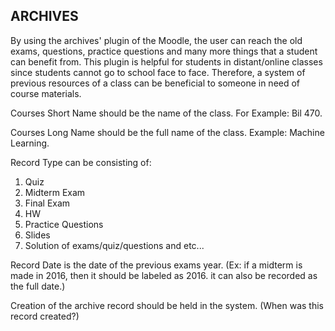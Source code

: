 ## ARCHIVES

By using the archives' plugin of the Moodle, the user can reach the old exams, questions, practice questions and many more
things that a student can benefit from. This plugin is helpful for students in distant/online classes since students cannot 
go to school face to face. Therefore, a system of previous resources of a class can be beneficial to someone in need 
of course materials.

Courses Short Name should be the name of the class. For Example: Bil 470.

Courses Long Name should be the full name of the class. Example: Machine Learning.

Record Type can be consisting of:
1) Quiz
2) Midterm Exam
3) Final Exam
4) HW
5) Practice Questions
6) Slides
7) Solution of exams/quiz/questions and etc...

Record Date is the date of the previous exams year. (Ex: if a midterm is made in 2016, then it should be labeled as 2016. 
it can also be recorded as the full date.)

Creation of the archive record should be held in the system. (When was this record created?)